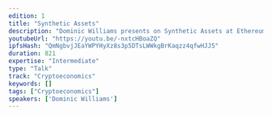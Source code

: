 ```yaml
---
edition: 1
title: "Synthetic Assets"
description: "Dominic Williams presents on Synthetic Assets at Ethereum's DEVCON1."
youtubeUrl: "https://youtu.be/-nxtcHBoaZQ"
ipfsHash: "QmNgbvjJEaYWPYHyXz8s3p5DTsLWWkgBrKaqzz4qfwHJJ5"
duration: 821
expertise: "Intermediate"
type: "Talk"
track: "Cryptoeconomics"
keywords: []
tags: ["Cryptoeconomics"]
speakers: ['Dominic Williams']
---
```

